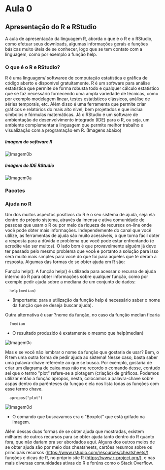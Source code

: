 # Aula 0 
## Apresentação do R e RStudio

A aula de apresentação da linguagem R, aborda o que é o R e o RStudio, como efetuar seus downloads, algumas informações gerais e funções básicas muito úteis de se conhecer,
logo que se tem contato com a linguagem, como por exemplo a função help.

### O que é o R e RStudio?

R é uma linguagem/ softwaree de computação estatística e gráfica de código aberto e disponível gratuitamente. R é um software para análise estatística que permite de forma robusta todo e qualquer cálculo estatístico que se faz necessário fornecendo uma ampla variedade de técnicas, como por exemplo modelagem linear, testes estatísticos clássicos, análise de séries temporais, etc. Além disso é uma ferramenta que permite criar gráficos e relatórios do mais alto nivel, bem projetados e que inclua símbolos e fórmulas matemáticas. Já o  RStudio é um software de ambientação de desenvolvimento integrado (IDE) para o R, ou seja, um ambiente complementar a linguagem que permite melhor trabalho e visualização com a programação em R. (Imagens abaixo)


##### Imagem do software R

![Imagem0b](https://user-images.githubusercontent.com/96084042/168374190-0d339f1d-c0f7-424d-b5d8-03f081bd9ad5.png)



##### Imagem do IDE RStudio 

![Imagem0a](https://user-images.githubusercontent.com/96084042/168373758-ec657c74-a1a8-4eeb-8e0a-68cbae46aad3.png)














### Pacotes







### Ajuda no R
Um dos muitos aspectos positivos do R é o seu sistema de ajuda, seja ela dentro do próprio sistema, através da imensa e ativa comunidade de pessoas que usam o R ou por meio da riqueza de recursos on-line onde você pode obter mais informações. Independemente do canal que você utilize, as ferramentas de ajuda são muito acessíveis, o que torna fácil obter a resposta para a dúvida e problema que você pode estar enfrentando (e acredite vão ser muitos). O lado bom é que provavelmente alguém já deve ter passado pelo mesmo problema que você e portanto a solução para isso será muito mais simples para você do que foi para aqueles que te deram a resposta. Algumas das formas de se obter ajuda em R são:

Função help(): A função help() é utilizada para acessar o recurso de ajuda interno do R para obter informações sobre qualquer função, como por exemplo pedir ajuda sobre a mediana de um conjunto de dados:

      help(median)

* (Importante: para a utilização da função help é necessário saber o nome da função que se deseja buscar ajuda).

Outra alternativa é usar ?nome da função, no caso da função median ficaria

      ?median
      
 * O resultado produzido é exatamente o mesmo que help(median)

![Imagem0c](https://user-images.githubusercontent.com/96084042/168378483-717089aa-eb8b-4578-81f6-1502de199e93.png)



Mas e se você não lembrar o nome da função que gostaria de usar? Bem, o R tem uma outra forma de pedir ajuda ao sistema! Nesse caso, basta saber uma palavra-chave referente ao que se busca. Por exemplo, gostaria de criar um diagrama de caixa mas não me recordo o comando desse, contudo sei que o termo "plot" refere-se a plotagem (criação) de gráficos. Podemos utilizar então a função apropos, nesta, colocamos a palavra-chave sobre aspas dentro do parênteses da funçao e ela nos lista todas as funções com esse termo chave.

      apropos("plot")
      
![Imagem0d](https://user-images.githubusercontent.com/96084042/168484889-4b3af483-bf83-409e-b919-184e9d27af81.png)

      
 * O comando que buscavamos era o "Boxplot" que está grifado na imagem.    
      








Além dessas duas formas de se obter ajuda que mostradas, existem milhares de outros recursos para se obter ajuda tanto dentro do R quanto fora, que não dariam pra ser abordados aqui. Alguns dos outros meios de se obter ajuda são por meio dos cheatsheets, cartões resumos sobre os principais recursos (https://www.rstudio.com/resources/cheatsheets/), funções e dicas de R, no próprio site R (https://www.r-project.org/), e nas mais  diversas comunidades ativas do R e forúns como o Stack Overflow.    
      
      
      
      
      
      
      
      
      
      
      
      
      
      
      
      
      
      
      
      
      
      
      
